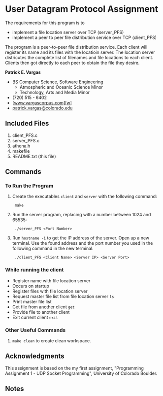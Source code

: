 User Datagram Protocol Assignment
=================================

The requirements for this program is to

* implement a file location server over TCP (server_PFS)
* implement a peer to peer file distribution service over TCP (client_PFS)

The program is a peer-to-peer file distribution service. Each client will register its name and its files with the locatioin server. The location server districutes the complete list of filenames and file locations to each client. Clients then got directly to each peer to obtain the file they desire.

**Patrick E. Vargas**

*  BS Computer Science, Software Engineering  
   *  Atmospheric and Oceanic Science Minor  
   *  Technology, Arts and Media Minor  
*  (720) 515 - 6402  
*  [www.vargascorpus.com][w]  
*  [patrick.vargas@colorado.edu][e]  

Included Files
--------------

1. client_PFS.c
2. server_PFS.c
3. athena.h
4. makefile
5. README.txt (this file)

Commands
--------
### To Run the Program ###

1. Create the executables `client` and `server` with the following command:  

	  	make

2. Run the server program, replacing <port> with a number between 1024 and 65535:

	 	./server_PFS <Port Number>

3. Run `hostname -i` to get the IP address of the server. Open up a new terminal. Use the found address and the port number you used in the following command in the new terminal:

	 	./client_PFS <Client Name> <Server IP> <Server Port>

### While running the client ####

* Register name with file location server
* Occurs on startup
* Register files with file location server
* Request master file list from file location server `ls`
* Print master file list
* Get file from another client `get`
* Provide file to another client
* Exit current client `exit`

### Other Useful Commands ###

1. `make clean` to create clean workspace.

Acknowledgments
---------------

This assignment is based on the my first assignment, "Programming Assignment 1 - UDP Socket Programming", University of Colorado Boulder.

Notes 
-----

  [w]: http://www.vargascorpus.com/
  [e]: mailto:patrick.vargas@colorado.edu
